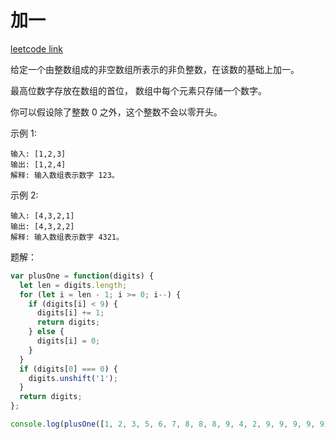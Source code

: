 # 加一

[leetcode link](https://leetcode-cn.com/explore/featured/card/top-interview-questions-easy/1/array/27/)

给定一个由整数组成的非空数组所表示的非负整数，在该数的基础上加一。

最高位数字存放在数组的首位， 数组中每个元素只存储一个数字。

你可以假设除了整数 0 之外，这个整数不会以零开头。

示例 1:

```text
输入: [1,2,3]
输出: [1,2,4]
解释: 输入数组表示数字 123。
```

示例 2:

```text
输入: [4,3,2,1]
输出: [4,3,2,2]
解释: 输入数组表示数字 4321。
```

题解：

```js
var plusOne = function(digits) {
  let len = digits.length;
  for (let i = len - 1; i >= 0; i--) {
    if (digits[i] < 9) {
      digits[i] += 1;
      return digits;
    } else {
      digits[i] = 0;
    }
  }
  if (digits[0] === 0) {
    digits.unshift('1');
  }
  return digits;
};

console.log(plusOne([1, 2, 3, 5, 6, 7, 8, 8, 8, 9, 4, 2, 9, 9, 9, 9, 9]));
```
